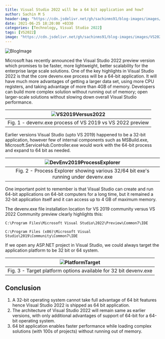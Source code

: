 ```yaml
---
title: Visual Studio 2022 will be a 64 bit application and how? 
author: Sachin M S
header-img: "https://cdn.jsdelivr.net/gh/sachinms91/blog-images/images/VS2022Preview/BlogImage.png"
date: 2021-06-25 18:20:00 +0330
categories: [Technology, Visual Studio 2022]
tags: [VS2022]
image: "https://cdn.jsdelivr.net/gh/sachinms91/blog-images/images/VS2022Preview/BlogImage.png"
---
```


 ![BlogImage](https://cdn.jsdelivr.net/gh/sachinms91/blog-images/images/VS2022Preview/BlogImage.png)

Microsoft has recently announced the Visual Studio 2022 preview version which promises to be faster, more lightweight, better scalability for the enterprise large scale solutions.
 One of the key highlights in Visual Studio 2022 is that the core devenv.exe process will be a 64-bit application. It will have much more advantages of getting a larger data set, using more CPU registers, and taking advantage of more than 4GB of memory. 
 Developers can build more complex solution without running out of memory; open larger-scale solutions without slowing down overall Visual Studio performance.
 
|![VS2019Versus2022](https://cdn.jsdelivr.net/gh/sachinms91/blog-images/images/VS2022Preview/VS2019Versus2022.png)|
|:--:|
| Fig. 1 - devenv.exe process of VS 2019 vs VS 2022 preview |

Earlier versions Visual Studio (upto VS 2019) happened to be a 32-bit application, however few of internal components such as MSBuild.exe, Microsoft.ServiceHub.Controller.exe would work with the 64-bit process and expand to 64 bit as needed. 

|![DevEnv2019ProcessExplorer](https://cdn.jsdelivr.net/gh/sachinms91/blog-images/images/VS2022Preview/DevEnv2019ProcessExplorer.png)|
|:--:|
| Fig. 2 - Process Explorer showing various 32/64 bit exe's running under devenv.exe |

One important point to remember is that Visual Studio can create and run 64-bit applications on 64-bit computers for a long time, but it remained a 32-bit application itself and it can access up to 4 GB of maximum memory.

The devenv.exe file installation location for VS 2019 community versus VS 2022 Community preview clearly highlights this:

```C:\Program Files\Microsoft Visual Studio\2022\Preview\Common7\IDE```

```C:\Program Files (x86)\Microsoft Visual Studio\2019\Community\Common7\IDE```

If we open any ASP.NET project in Visual Studio, we could always target the application platform to be 32 bit or 64 system.

|![PlatformTarget](https://cdn.jsdelivr.net/gh/sachinms91/blog-images/images/VS2022Preview/PlatformTarget.png)|
|:--:|
| Fig. 3 - Target platform options available for 32 bit devenv.exe |

## Conclusion

1. A 32-bit operating system cannot take full advantage of 64 bit features hence Visual Studio 2022 is shipped as 64 bit application.
2. The architecture of Visual Studio 2022 will remain same as earlier versions, with only additional advantages of support of 64-bit for a 64-bit operating system.
3. 64 bit application enables faster performance while loading  complex solutions (with 100s of projects) without running out of memory.